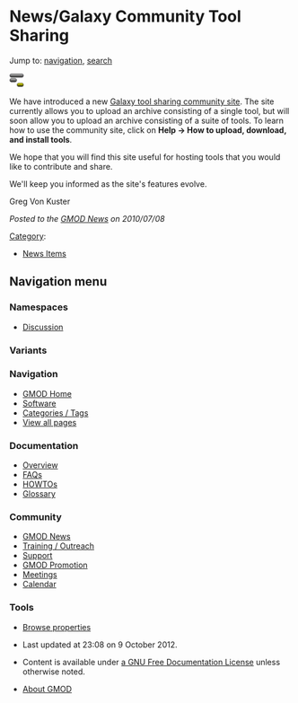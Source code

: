 



<span id="top"></span>




# <span dir="auto">News/Galaxy Community Tool Sharing</span>






Jump to: [navigation](#mw-navigation), [search](#p-search)




<a href="http://usegalaxy.org/community" rel="nofollow"
title="Galaxy Community Tool Sharing"><img
src="https://raw.githubusercontent.com/GMOD/gmod.github.io/main/mediawiki/images/2/22/GalaxyLogoSmall.png" width="26"
height="25" alt="Galaxy Community Tool Sharing" /></a>



We have introduced a new
<a href="http://usegalaxy.org/community" class="external text"
rel="nofollow">Galaxy tool sharing community site</a>. The site
currently allows you to upload an archive consisting of a single tool,
but will soon allow you to upload an archive consisting of a suite of
tools. To learn how to use the community site, click on **Help → How to
upload, download, and install tools**.

We hope that you will find this site useful for hosting tools that you
would like to contribute and share.

We'll keep you informed as the site's features evolve.

Greg Von Kuster

  



*Posted to the [GMOD News](../GMOD_News "GMOD News") on 2010/07/08*






[Category](../Special%3ACategories "Special%3ACategories"):

- [News Items](../Category%3ANews_Items "Category%3ANews Items")






## Navigation menu



### Namespaces


- <span id="ca-talk"><a
  href="http://gmod.org/mediawiki/index.php?title=Talk:News/Galaxy_Community_Tool_Sharing&amp;action=edit&amp;redlink=1"
  accesskey="t"
  title="Discussion about the content page [t]">Discussion</a></span>


### 

### Variants[](#)








<a href="../Main_Page"
style="background-image: url(../../images/GMOD-cogs.png);"
title="Visit the main page"></a>


### Navigation



- <span id="n-GMOD-Home">[GMOD Home](../Main_Page)</span>
- <span id="n-Software">[Software](../GMOD_Components)</span>
- <span id="n-Categories-.2F-Tags">[Categories /
  Tags](../Categories)</span>
- <span id="n-View-all-pages">[View all
  pages](../Special:AllPages)</span>




### Documentation



- <span id="n-Overview">[Overview](../Overview)</span>
- <span id="n-FAQs">[FAQs](../Category%3AFAQ)</span>
- <span id="n-HOWTOs">[HOWTOs](../Category%3AHOWTO)</span>
- <span id="n-Glossary">[Glossary](../Glossary)</span>




### Community



- <span id="n-GMOD-News">[GMOD News](../GMOD_News)</span>
- <span id="n-Training-.2F-Outreach">[Training /
  Outreach](../Training_and_Outreach)</span>
- <span id="n-Support">[Support](../Support)</span>
- <span id="n-GMOD-Promotion">[GMOD Promotion](../GMOD_Promotion)</span>
- <span id="n-Meetings">[Meetings](../Meetings)</span>
- <span id="n-Calendar">[Calendar](../Calendar)</span>




### Tools

- <span id="t-smwbrowselink"><a href="../Special%3ABrowse/News-2FGalaxy_Community_Tool_Sharing"
  rel="smw-browse">Browse properties</a></span>



- <span id="footer-info-lastmod">Last updated at 23:08 on 9 October
  2012.</span>
<!-- - <span id="footer-info-viewcount">6,713 page views.</span> -->
- <span id="footer-info-copyright">Content is available under
  <a href="http://www.gnu.org/licenses/fdl-1.3.html" class="external"
  rel="nofollow">a GNU Free Documentation License</a> unless otherwise
  noted.</span>

<!-- -->

- <span id="footer-places-about">[About
  GMOD](../GMOD%3AAbout "GMOD%3AAbout")</span>

<!-- -->




